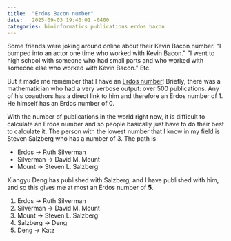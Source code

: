 ```yaml
---
title:  "Erdos Bacon number"
date:   2025-09-03 19:40:01 -0400
categories: bioinformatics publications erdos bacon
---
```


Some friends were joking around online about their Kevin Bacon number.
"I bumped into an actor one time who worked with Kevin Bacon."
"I went to high school with someone who had small parts and who worked with someone else who worked with Kevin Bacon."
Etc.

But it made me remember that I have an [Erdos number](https://en.wikipedia.org/wiki/Erd%C5%91s_number)!
Briefly, there was a mathematician who had a very verbose output:
over 500 publications.
Any of his coauthors has a direct link to him and therefore an Erdos number of 1.
He himself has an Erdos number of 0.

With the number of publications in the world right now, it is difficult to calculate an Erdos number and so people basically just have to do their best to calculate it. The person with the lowest number that I know in my field is Steven Salzberg who has a number of 3.
The path is

* Erdos -> Ruth Silverman
* Silverman -> David M. Mount
* Mount -> Steven L. Salzberg

Xiangyu Deng has published with Salzberg, and I have published with him, and so this gives me at most an Erdos number of **5**.

1. Erdos -> Ruth Silverman
2. Silverman -> David M. Mount
3. Mount -> Steven L. Salzberg
4. Salzberg -> Deng
5. Deng -> Katz

